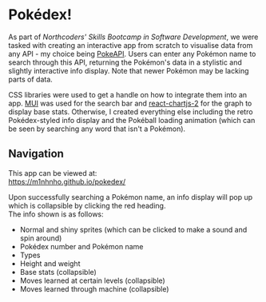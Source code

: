 # Pokédex!
As part of *Northcoders' Skills Bootcamp in Software Development*, we were tasked with creating an interactive app from scratch to visualise data from any API - my choice being [PokeAPI](https://pokeapi.co/). Users can enter any Pokémon name to search through this API, returning the Pokémon's data in a stylistic and slightly interactive info display. Note that newer Pokémon may be lacking parts of data.

CSS libraries were used to get a handle on how to integrate them into an app. [MUI](https://mui.com/) was used for the search bar and [react-chartjs-2](https://react-chartjs-2.js.org/) for the graph to display base stats. Otherwise, I created everything else including the retro Pokédex-styled info display and the Pokéball loading animation (which can be seen by searching any word that isn't a Pokémon).

## Navigation
This app can be viewed at:  
https://m1nhnho.github.io/pokedex/  

Upon successfully searching a Pokémon name, an info display will pop up which is collapsible by clicking the red heading.  
The info shown is as follows:
- Normal and shiny sprites (which can be clicked to make a sound and spin around)
- Pokédex number and Pokémon name
- Types
- Height and weight
- Base stats (collapsible)
- Moves learned at certain levels (collapsible)
- Moves learned through machine (collapsible)